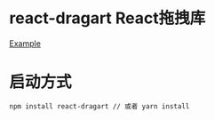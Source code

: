 # react-dragart React拖拽库
[Example](https://jerryberton.github.io/react-dragart/build/index.html)
# 启动方式
```bash
npm install react-dragart // 或者 yarn install
```

